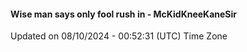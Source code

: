 #### Wise man says only fool rush in - McKidKneeKaneSir
Updated on 08/10/2024 - 00:52:31 (UTC) Time Zone
